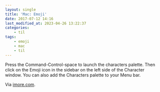 ```yaml
---
layout: single
title: 'Mac: Emoji'
date: 2017-07-12 14:16
last_modified_at: 2023-04-26 13:22:37
categories:
    - til
tags:
    - emoji
    - mac
    - til
---
```


Press the Command-Control-space to launch the characters palette.
Then click on the Emoji icon in the sidebar on the left side of the Character window.
You can also add the Characters palette to your Menu bar.

Via [imore.com](https://www.imore.com/how-to-use-emoji-on-your-mac).
